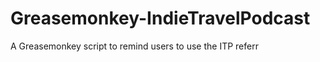 Greasemonkey-IndieTravelPodcast
===============================

A Greasemonkey script to remind users to use the ITP referr